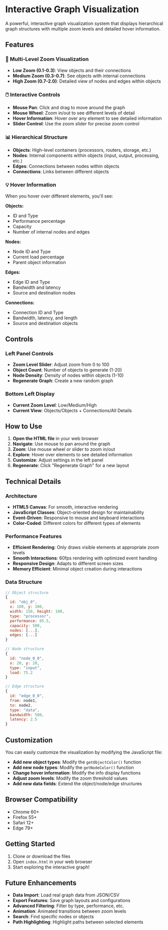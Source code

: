 # Interactive Graph Visualization

A powerful, interactive graph visualization system that displays hierarchical graph structures with multiple zoom levels and detailed hover information.

## Features

### 🎯 Multi-Level Zoom Visualization
- **Low Zoom (0.1-0.3)**: View objects and their connections
- **Medium Zoom (0.3-0.7)**: See objects with internal connections
- **High Zoom (0.7-2.0)**: Detailed view of nodes and edges within objects

### 🖱️ Interactive Controls
- **Mouse Pan**: Click and drag to move around the graph
- **Mouse Wheel**: Zoom in/out to see different levels of detail
- **Hover Information**: Hover over any element to see detailed information
- **Slider Control**: Use the zoom slider for precise zoom control

### 📊 Hierarchical Structure
- **Objects**: High-level containers (processors, routers, storage, etc.)
- **Nodes**: Internal components within objects (input, output, processing, etc.)
- **Edges**: Connections between nodes within objects
- **Connections**: Links between different objects

### 💡 Hover Information
When you hover over different elements, you'll see:

**Objects:**
- ID and Type
- Performance percentage
- Capacity
- Number of internal nodes and edges

**Nodes:**
- Node ID and Type
- Current load percentage
- Parent object information

**Edges:**
- Edge ID and Type
- Bandwidth and latency
- Source and destination nodes

**Connections:**
- Connection ID and Type
- Bandwidth, latency, and length
- Source and destination objects

## Controls

### Left Panel Controls
- **Zoom Level Slider**: Adjust zoom from 0 to 100
- **Object Count**: Number of objects to generate (1-20)
- **Node Density**: Density of nodes within objects (1-10)
- **Regenerate Graph**: Create a new random graph

### Bottom Left Display
- **Current Zoom Level**: Low/Medium/High
- **Current View**: Objects/Objects + Connections/All Details

## How to Use

1. **Open the HTML file** in your web browser
2. **Navigate**: Use mouse to pan around the graph
3. **Zoom**: Use mouse wheel or slider to zoom in/out
4. **Explore**: Hover over elements to see detailed information
5. **Customize**: Adjust settings in the left panel
6. **Regenerate**: Click "Regenerate Graph" for a new layout

## Technical Details

### Architecture
- **HTML5 Canvas**: For smooth, interactive rendering
- **JavaScript Classes**: Object-oriented design for maintainability
- **Event-Driven**: Responsive to mouse and keyboard interactions
- **Color-Coded**: Different colors for different types of elements

### Performance Features
- **Efficient Rendering**: Only draws visible elements at appropriate zoom levels
- **Smooth Interactions**: 60fps rendering with optimized event handling
- **Responsive Design**: Adapts to different screen sizes
- **Memory Efficient**: Minimal object creation during interactions

### Data Structure
```javascript
// Object structure
{
  id: "obj_0",
  x: 100, y: 100,
  width: 150, height: 100,
  type: "processor",
  performance: 85.5,
  capacity: 500,
  nodes: [...],
  edges: [...]
}

// Node structure
{
  id: "node_0_0",
  x: 20, y: 20,
  type: "input",
  load: 75.2
}

// Edge structure
{
  id: "edge_0_0",
  from: node1,
  to: node2,
  type: "data",
  bandwidth: 500,
  latency: 2.5
}
```

## Customization

You can easily customize the visualization by modifying the JavaScript file:

- **Add new object types**: Modify the `getObjectColor()` function
- **Add new node types**: Modify the `getNodeColor()` function
- **Change hover information**: Modify the info display functions
- **Adjust zoom levels**: Modify the zoom threshold values
- **Add new data fields**: Extend the object/node/edge structures

## Browser Compatibility

- Chrome 60+
- Firefox 55+
- Safari 12+
- Edge 79+

## Getting Started

1. Clone or download the files
2. Open `index.html` in your web browser
3. Start exploring the interactive graph!

## Future Enhancements

- **Data Import**: Load real graph data from JSON/CSV
- **Export Features**: Save graph layouts and configurations
- **Advanced Filtering**: Filter by type, performance, etc.
- **Animation**: Animated transitions between zoom levels
- **Search**: Find specific nodes or objects
- **Path Highlighting**: Highlight paths between selected elements 